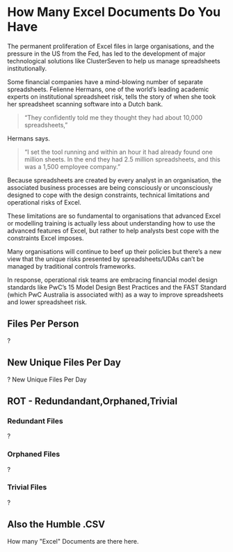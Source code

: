 
# How Many Excel Documents Do You Have

The permanent proliferation of Excel files in large organisations, and the pressure in the US from the Fed, has led to the development of major technological solutions like ClusterSeven to help us manage spreadsheets institutionally.

Some financial companies have a mind-blowing number of separate spreadsheets. Felienne Hermans, one of the world’s leading academic experts on institutional spreadsheet risk, tells the story of when she took her spreadsheet scanning software into a Dutch bank.

>“They confidently told me they thought they had about 10,000 spreadsheets,”

Hermans says.

> “I set the tool running and within an hour it had already found one million sheets. In the end they had 2.5 million spreadsheets, and this was a 1,500 employee company.”

Because spreadsheets are created by every analyst in an organisation, the associated business processes are being consciously or unconsciously designed to cope with the design constraints, technical limitations and operational risks of Excel.

These limitations are so fundamental to organisations that advanced Excel or modelling training is actually less about understanding how to use the advanced features of Excel, but rather to help analysts best cope with the constraints Excel imposes.

Many organisations will continue to beef up their policies but there’s a new view that the unique risks presented by spreadsheets/UDAs can’t be managed by traditional controls frameworks.

In response, operational risk teams are embracing financial model design standards like PwC’s 15 Model Design Best Practices and the FAST Standard (which PwC Australia is associated with) as a way to improve spreadsheets and lower spreadsheet risk.

## Files Per Person

?

## New Unique Files Per Day

? New Unique Files Per Day

## ROT - Redundandant,Orphaned,Trivial

### Redundant Files

?

### Orphaned Files

?

### Trivial Files

?

## Also the Humble .CSV

How many "Excel" Documents are there here.